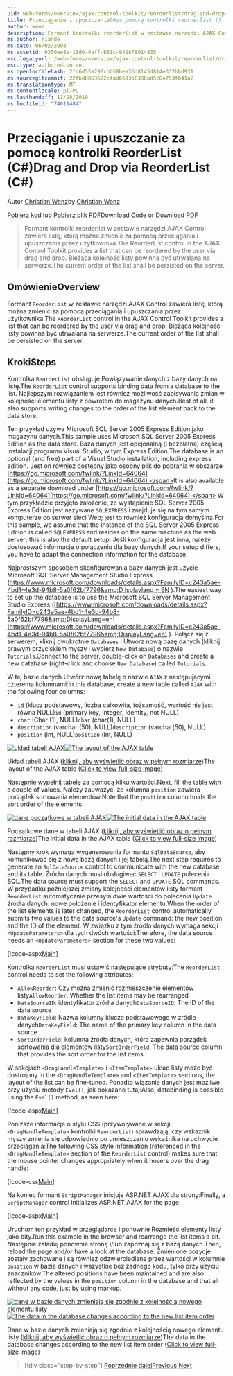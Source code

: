 ```yaml
---
uid: web-forms/overview/ajax-control-toolkit/reorderlist/drag-and-drop-via-reorderlist-cs
title: Przeciąganie i upuszczanieC#za pomocą kontrolki reorderlist () | Microsoft Docs
author: wenz
description: Formant kontrolki reorderlist w zestawie narzędzi AJAX Control zawiera listę, którą można zmienić za pomocą przeciągania i upuszczania przez użytkownika. Bieżąca kolejność na liście...
ms.author: riande
ms.date: 06/02/2008
ms.assetid: 6350ee8e-11d6-4aff-b51c-942878014835
msc.legacyurl: /web-forms/overview/ajax-control-toolkit/reorderlist/drag-and-drop-via-reorderlist-cs
msc.type: authoredcontent
ms.openlocfilehash: 2fc6d55a290cbb58bea36d8145d814e337bbd931
ms.sourcegitcommit: 22fbd8863672c4ad6693b8388ad5c8e753fb41a2
ms.translationtype: MT
ms.contentlocale: pl-PL
ms.lasthandoff: 11/28/2019
ms.locfileid: "74611484"
---
```

# <a name="drag-and-drop-via-reorderlist-c"></a><span data-ttu-id="92018-104">Przeciąganie i upuszczanie za pomocą kontrolki ReorderList (C#)</span><span class="sxs-lookup"><span data-stu-id="92018-104">Drag and Drop via ReorderList (C#)</span></span>

<span data-ttu-id="92018-105">Autor [Christian Wenz](https://github.com/wenz)</span><span class="sxs-lookup"><span data-stu-id="92018-105">by [Christian Wenz](https://github.com/wenz)</span></span>

<span data-ttu-id="92018-106">[Pobierz kod](https://download.microsoft.com/download/9/3/f/93f8daea-bebd-4821-833b-95205389c7d0/ReorderList5.cs.zip) lub [Pobierz plik PDF](https://download.microsoft.com/download/2/d/c/2dc10e34-6983-41d4-9c08-f78f5387d32b/reorderlist5CS.pdf)</span><span class="sxs-lookup"><span data-stu-id="92018-106">[Download Code](https://download.microsoft.com/download/9/3/f/93f8daea-bebd-4821-833b-95205389c7d0/ReorderList5.cs.zip) or [Download PDF](https://download.microsoft.com/download/2/d/c/2dc10e34-6983-41d4-9c08-f78f5387d32b/reorderlist5CS.pdf)</span></span>

> <span data-ttu-id="92018-107">Formant kontrolki reorderlist w zestawie narzędzi AJAX Control zawiera listę, którą można zmienić za pomocą przeciągania i upuszczania przez użytkownika.</span><span class="sxs-lookup"><span data-stu-id="92018-107">The ReorderList control in the AJAX Control Toolkit provides a list that can be reordered by the user via drag and drop.</span></span> <span data-ttu-id="92018-108">Bieżąca kolejność listy powinna być utrwalana na serwerze.</span><span class="sxs-lookup"><span data-stu-id="92018-108">The current order of the list shall be persisted on the server.</span></span>

## <a name="overview"></a><span data-ttu-id="92018-109">Omówienie</span><span class="sxs-lookup"><span data-stu-id="92018-109">Overview</span></span>

<span data-ttu-id="92018-110">Formant `ReorderList` w zestawie narzędzi AJAX Control zawiera listę, którą można zmienić za pomocą przeciągania i upuszczania przez użytkownika.</span><span class="sxs-lookup"><span data-stu-id="92018-110">The `ReorderList` control in the AJAX Control Toolkit provides a list that can be reordered by the user via drag and drop.</span></span> <span data-ttu-id="92018-111">Bieżąca kolejność listy powinna być utrwalana na serwerze.</span><span class="sxs-lookup"><span data-stu-id="92018-111">The current order of the list shall be persisted on the server.</span></span>

## <a name="steps"></a><span data-ttu-id="92018-112">Kroki</span><span class="sxs-lookup"><span data-stu-id="92018-112">Steps</span></span>

<span data-ttu-id="92018-113">Kontrolka `ReorderList` obsługuje Powiązywanie danych z bazy danych na listę.</span><span class="sxs-lookup"><span data-stu-id="92018-113">The `ReorderList` control supports binding data from a database to the list.</span></span> <span data-ttu-id="92018-114">Najlepszym rozwiązaniem jest również możliwość zapisywania zmian w kolejności elementu listy z powrotem do magazynu danych.</span><span class="sxs-lookup"><span data-stu-id="92018-114">Best of all, it also supports writing changes to the order of the list element back to the data store.</span></span>

<span data-ttu-id="92018-115">Ten przykład używa Microsoft SQL Server 2005 Express Edition jako magazynu danych.</span><span class="sxs-lookup"><span data-stu-id="92018-115">This sample uses Microsoft SQL Server 2005 Express Edition as the data store.</span></span> <span data-ttu-id="92018-116">Baza danych jest opcjonalną (i bezpłatną) częścią instalacji programu Visual Studio, w tym Express Edition.</span><span class="sxs-lookup"><span data-stu-id="92018-116">The database is an optional (and free) part of a Visual Studio installation, including express edition.</span></span> <span data-ttu-id="92018-117">Jest on również dostępny jako osobny plik do pobrania w obszarze [https://go.microsoft.com/fwlink/?LinkId=64064](https://go.microsoft.com/fwlink/?LinkId=64064).</span><span class="sxs-lookup"><span data-stu-id="92018-117">It is also available as a separate download under [https://go.microsoft.com/fwlink/?LinkId=64064](https://go.microsoft.com/fwlink/?LinkId=64064).</span></span> <span data-ttu-id="92018-118">W tym przykładzie przyjęto założenie, że wystąpienie SQL Server 2005 Express Edition jest nazywane `SQLEXPRESS` i znajduje się na tym samym komputerze co serwer sieci Web; jest to również konfiguracja domyślna.</span><span class="sxs-lookup"><span data-stu-id="92018-118">For this sample, we assume that the instance of the SQL Server 2005 Express Edition is called `SQLEXPRESS` and resides on the same machine as the web server; this is also the default setup.</span></span> <span data-ttu-id="92018-119">Jeśli konfiguracja jest inna, należy dostosować informacje o połączeniu dla bazy danych.</span><span class="sxs-lookup"><span data-stu-id="92018-119">If your setup differs, you have to adapt the connection information for the database.</span></span>

<span data-ttu-id="92018-120">Najprostszym sposobem skonfigurowania bazy danych jest użycie Microsoft SQL Server Management Studio Express ([https://www.microsoft.com/downloads/details.aspx?FamilyID=c243a5ae-4bd1-4e3d-94b8-5a0f62bf7796&amp;D isplaylang = EN](https://www.microsoft.com/downloads/details.aspx?FamilyID=c243a5ae-4bd1-4e3d-94b8-5a0f62bf7796&amp;DisplayLang=en) ).</span><span class="sxs-lookup"><span data-stu-id="92018-120">The easiest way to set up the database is to use the Microsoft SQL Server Management Studio Express ([https://www.microsoft.com/downloads/details.aspx?FamilyID=c243a5ae-4bd1-4e3d-94b8-5a0f62bf7796&amp;DisplayLang=en](https://www.microsoft.com/downloads/details.aspx?FamilyID=c243a5ae-4bd1-4e3d-94b8-5a0f62bf7796&amp;DisplayLang=en) ).</span></span> <span data-ttu-id="92018-121">Połącz się z serwerem, kliknij dwukrotnie `Databases` i Utwórz nową bazę danych (kliknij prawym przyciskiem myszy i wybierz `New Database`) o nazwie `Tutorials`.</span><span class="sxs-lookup"><span data-stu-id="92018-121">Connect to the server, double-click on `Databases` and create a new database (right-click and choose `New Database`) called `Tutorials`.</span></span>

<span data-ttu-id="92018-122">W tej bazie danych Utwórz nową tabelę o nazwie `AJAX` z następującymi czterema kolumnami:</span><span class="sxs-lookup"><span data-stu-id="92018-122">In this database, create a new table called `AJAX` with the following four columns:</span></span>

- <span data-ttu-id="92018-123">`id` (klucz podstawowy, liczba całkowita, tożsamość, wartość nie jest równa NULL)</span><span class="sxs-lookup"><span data-stu-id="92018-123">`id` (primary key, integer, identity, not NULL)</span></span>
- <span data-ttu-id="92018-124">`char` (Char (1), NULL)</span><span class="sxs-lookup"><span data-stu-id="92018-124">`char` (char(1), NULL)</span></span>
- <span data-ttu-id="92018-125">`description` (varchar (50), NULL)</span><span class="sxs-lookup"><span data-stu-id="92018-125">`description` (varchar(50), NULL)</span></span>
- <span data-ttu-id="92018-126">`position` (int, NULL)</span><span class="sxs-lookup"><span data-stu-id="92018-126">`position` (int, NULL)</span></span>

<span data-ttu-id="92018-127">[![układ tabeli AJAX](drag-and-drop-via-reorderlist-cs/_static/image2.png)](drag-and-drop-via-reorderlist-cs/_static/image1.png)</span><span class="sxs-lookup"><span data-stu-id="92018-127">[![The layout of the AJAX table](drag-and-drop-via-reorderlist-cs/_static/image2.png)](drag-and-drop-via-reorderlist-cs/_static/image1.png)</span></span>

<span data-ttu-id="92018-128">Układ tabeli AJAX ([kliknij, aby wyświetlić obraz w pełnym rozmiarze](drag-and-drop-via-reorderlist-cs/_static/image3.png))</span><span class="sxs-lookup"><span data-stu-id="92018-128">The layout of the AJAX table ([Click to view full-size image](drag-and-drop-via-reorderlist-cs/_static/image3.png))</span></span>

<span data-ttu-id="92018-129">Następnie wypełnij tabelę za pomocą kilku wartości.</span><span class="sxs-lookup"><span data-stu-id="92018-129">Next, fill the table with a couple of values.</span></span> <span data-ttu-id="92018-130">Należy zauważyć, że kolumna `position` zawiera porządek sortowania elementów.</span><span class="sxs-lookup"><span data-stu-id="92018-130">Note that the `position` column holds the sort order of the elements.</span></span>

<span data-ttu-id="92018-131">[![dane początkowe w tabeli AJAX](drag-and-drop-via-reorderlist-cs/_static/image5.png)](drag-and-drop-via-reorderlist-cs/_static/image4.png)</span><span class="sxs-lookup"><span data-stu-id="92018-131">[![The initial data in the AJAX table](drag-and-drop-via-reorderlist-cs/_static/image5.png)](drag-and-drop-via-reorderlist-cs/_static/image4.png)</span></span>

<span data-ttu-id="92018-132">Początkowe dane w tabeli AJAX ([kliknij, aby wyświetlić obraz o pełnym rozmiarze](drag-and-drop-via-reorderlist-cs/_static/image6.png))</span><span class="sxs-lookup"><span data-stu-id="92018-132">The initial data in the AJAX table ([Click to view full-size image](drag-and-drop-via-reorderlist-cs/_static/image6.png))</span></span>

<span data-ttu-id="92018-133">Następny krok wymaga wygenerowania formantu `SqlDataSource`, aby komunikować się z nową bazą danych i jej tabelą.</span><span class="sxs-lookup"><span data-stu-id="92018-133">The next step requires to generate an `SqlDataSource` control to communicate with the new database and its table.</span></span> <span data-ttu-id="92018-134">Źródło danych musi obsługiwać `SELECT` i `UPDATE` polecenia SQL.</span><span class="sxs-lookup"><span data-stu-id="92018-134">The data source must support the `SELECT` and `UPDATE` SQL commands.</span></span> <span data-ttu-id="92018-135">W przypadku późniejszej zmiany kolejności elementów listy formant `ReorderList` automatycznie przesyła dwie wartości do polecenia `Update` źródła danych: nowe położenie i identyfikator elementu.</span><span class="sxs-lookup"><span data-stu-id="92018-135">When the order of the list elements is later changed, the `ReorderList` control automatically submits two values to the data source's `Update` command: the new position and the ID of the element.</span></span> <span data-ttu-id="92018-136">W związku z tym źródło danych wymaga sekcji `<UpdateParameters>` dla tych dwóch wartości:</span><span class="sxs-lookup"><span data-stu-id="92018-136">Therefore, the data source needs an `<UpdateParameters>` section for these two values:</span></span>

[!code-aspx[Main](drag-and-drop-via-reorderlist-cs/samples/sample1.aspx)]

<span data-ttu-id="92018-137">Kontrolka `ReorderList` musi ustawić następujące atrybuty:</span><span class="sxs-lookup"><span data-stu-id="92018-137">The `ReorderList` control needs to set the following attributes:</span></span>

- <span data-ttu-id="92018-138">`AllowReorder`: Czy można zmienić rozmieszczenie elementów listy</span><span class="sxs-lookup"><span data-stu-id="92018-138">`AllowReorder`: Whether the list items may be rearranged</span></span>
- <span data-ttu-id="92018-139">`DataSourceID`: identyfikator źródła danych</span><span class="sxs-lookup"><span data-stu-id="92018-139">`DataSourceID`: The ID of the data source</span></span>
- <span data-ttu-id="92018-140">`DataKeyField`: Nazwa kolumny klucza podstawowego w źródle danych</span><span class="sxs-lookup"><span data-stu-id="92018-140">`DataKeyField`: The name of the primary key column in the data source</span></span>
- <span data-ttu-id="92018-141">`SortOrderField`: kolumna źródła danych, która zapewnia porządek sortowania dla elementów listy</span><span class="sxs-lookup"><span data-stu-id="92018-141">`SortOrderField`: The data source column that provides the sort order for the list items</span></span>

<span data-ttu-id="92018-142">W sekcjach `<DragHandleTemplate>` i `<ItemTemplate>` układ listy może być dostrojony.</span><span class="sxs-lookup"><span data-stu-id="92018-142">In the `<DragHandleTemplate>` and `<ItemTemplate>` sections, the layout of the list can be fine-tuned.</span></span> <span data-ttu-id="92018-143">Ponadto wiązanie danych jest możliwe przy użyciu metody `Eval()`, jak pokazano tutaj:</span><span class="sxs-lookup"><span data-stu-id="92018-143">Also, databinding is possible using the `Eval()` method, as seen here:</span></span>

[!code-aspx[Main](drag-and-drop-via-reorderlist-cs/samples/sample2.aspx)]

<span data-ttu-id="92018-144">Poniższe informacje o stylu CSS (przywoływane w sekcji `<DragHandleTemplate>` kontrolki `ReorderList`) sprawdzają, czy wskaźnik myszy zmienia się odpowiednio po umieszczeniu wskaźnika na uchwycie przeciągania:</span><span class="sxs-lookup"><span data-stu-id="92018-144">The following CSS style information (referenced in the `<DragHandleTemplate>` section of the `ReorderList` control) makes sure that the mouse pointer changes appropriately when it hovers over the drag handle:</span></span>

[!code-css[Main](drag-and-drop-via-reorderlist-cs/samples/sample3.css)]

<span data-ttu-id="92018-145">Na koniec formant `ScriptManager` inicjuje ASP.NET AJAX dla strony:</span><span class="sxs-lookup"><span data-stu-id="92018-145">Finally, a `ScriptManager` control initializes ASP.NET AJAX for the page:</span></span>

[!code-aspx[Main](drag-and-drop-via-reorderlist-cs/samples/sample4.aspx)]

<span data-ttu-id="92018-146">Uruchom ten przykład w przeglądarce i ponownie Rozmieść elementy listy jako bity.</span><span class="sxs-lookup"><span data-stu-id="92018-146">Run this example in the browser and rearrange the list items a bit.</span></span> <span data-ttu-id="92018-147">Następnie załaduj ponownie stronę i/lub zapoznaj się z bazą danych.</span><span class="sxs-lookup"><span data-stu-id="92018-147">Then, reload the page and/or have a look at the database.</span></span> <span data-ttu-id="92018-148">Zmienione pozycje zostały zachowane i są również odzwierciedlane przez wartości w kolumnie `position` w bazie danych i wszystkie bez żadnego kodu, tylko przy użyciu znaczników.</span><span class="sxs-lookup"><span data-stu-id="92018-148">The altered positions have been maintained and are also reflected by the values in the `position` column in the database and that all without any code, just by using markup.</span></span>

<span data-ttu-id="92018-149">[![dane w bazie danych zmieniają się zgodnie z kolejnością nowego elementu listy](drag-and-drop-via-reorderlist-cs/_static/image8.png)](drag-and-drop-via-reorderlist-cs/_static/image7.png)</span><span class="sxs-lookup"><span data-stu-id="92018-149">[![The data in the database changes according to the new list item order](drag-and-drop-via-reorderlist-cs/_static/image8.png)](drag-and-drop-via-reorderlist-cs/_static/image7.png)</span></span>

<span data-ttu-id="92018-150">Dane w bazie danych zmieniają się zgodnie z kolejnością nowego elementu listy ([kliknij, aby wyświetlić obraz o pełnym rozmiarze](drag-and-drop-via-reorderlist-cs/_static/image9.png))</span><span class="sxs-lookup"><span data-stu-id="92018-150">The data in the database changes according to the new list item order ([Click to view full-size image](drag-and-drop-via-reorderlist-cs/_static/image9.png))</span></span>

> [!div class="step-by-step"]
> <span data-ttu-id="92018-151">[Poprzednie](using-postbacks-with-reorderlist-cs.md)
> [dalej](using-postbacks-with-reorderlist-vb.md)</span><span class="sxs-lookup"><span data-stu-id="92018-151">[Previous](using-postbacks-with-reorderlist-cs.md)
[Next](using-postbacks-with-reorderlist-vb.md)</span></span>
